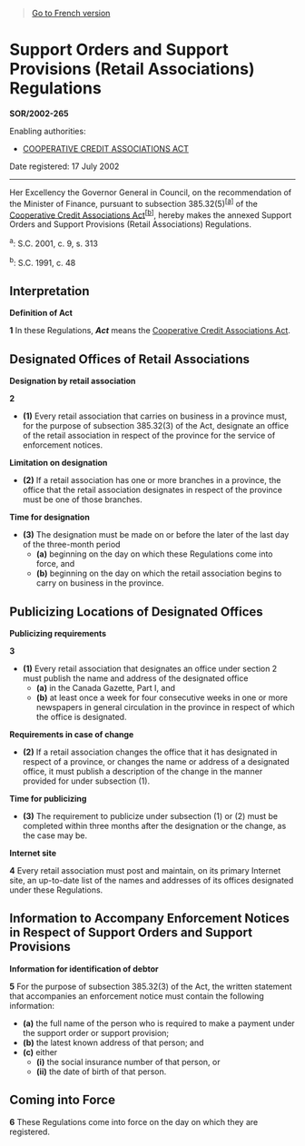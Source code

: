 > [Go to French version](/fr/Règlements/Décrets,%20ordonnances%20et%20règlements%20statutaires/2002/265.md)

# Support Orders and Support Provisions (Retail Associations) Regulations

**SOR/2002-265**

Enabling authorities: 
- [COOPERATIVE CREDIT ASSOCIATIONS ACT](/en/Acts/Statutes%20of%20Canada/1991/c.%2048.md)

Date registered: 17 July 2002

----------

Her Excellency the Governor General in Council, on the recommendation of the Minister of Finance, pursuant to subsection 385.32(5)<sup><a href='#fna_e'>[a]</a></sup> of the [Cooperative Credit Associations Act](/en/Acts/Statutes%20of%20Canada/1991/c.%2048.md)<sup><a href='#fnb_e'>[b]</a></sup>, hereby makes the annexed Support Orders and Support Provisions (Retail Associations) Regulations.

<a name='fna_e'><sup>a</sup></a>: S.C. 2001, c. 9, s. 313<br />

<a name='fnb_e'><sup>b</sup></a>: S.C. 1991, c. 48<br />




## Interpretation



**Definition of Act**

**1** In these Regulations, ***Act*** means the [Cooperative Credit Associations Act](/en/Acts/Statutes%20of%20Canada/1991/c.%2048.md).




## Designated Offices of Retail Associations



**Designation by retail association**

**2** 

- **(1)** Every retail association that carries on business in a province must, for the purpose of subsection 385.32(3) of the Act, designate an office of the retail association in respect of the province for the service of enforcement notices.

**Limitation on designation**

- **(2)** If a retail association has one or more branches in a province, the office that the retail association designates in respect of the province must be one of those branches.

**Time for designation**

- **(3)** The designation must be made on or before the later of the last day of the three-month period
	- **(a)** beginning on the day on which these Regulations come into force, and
	- **(b)** beginning on the day on which the retail association begins to carry on business in the province.




## Publicizing Locations of Designated Offices



**Publicizing requirements**

**3** 

- **(1)** Every retail association that designates an office under section 2 must publish the name and address of the designated office
	- **(a)** in the Canada Gazette, Part I, and
	- **(b)** at least once a week for four consecutive weeks in one or more newspapers in general circulation in the province in respect of which the office is designated.

**Requirements in case of change**

- **(2)** If a retail association changes the office that it has designated in respect of a province, or changes the name or address of a designated office, it must publish a description of the change in the manner provided for under subsection (1).

**Time for publicizing**

- **(3)** The requirement to publicize under subsection (1) or (2) must be completed within three months after the designation or the change, as the case may be.




**Internet site**

**4** Every retail association must post and maintain, on its primary Internet site, an up-to-date list of the names and addresses of its offices designated under these Regulations.




## Information to Accompany Enforcement Notices in Respect of Support Orders and Support Provisions



**Information for identification of debtor**

**5** For the purpose of subsection 385.32(3) of the Act, the written statement that accompanies an enforcement notice must contain the following information:
- **(a)** the full name of the person who is required to make a payment under the support order or support provision;
- **(b)** the latest known address of that person; and
- **(c)** either
	- **(i)** the social insurance number of that person, or
	- **(ii)** the date of birth of that person.




## Coming into Force


**6** These Regulations come into force on the day on which they are registered.


